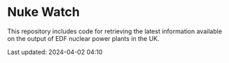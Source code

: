 # Nuke Watch

This repository includes code for retrieving the latest information available on the output of EDF nuclear power plants in the UK.

Last updated: 2024-04-02 04:10